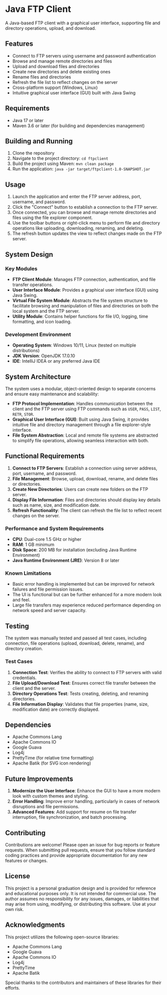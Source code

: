 # Java FTP Client

A Java-based FTP client with a graphical user interface, supporting file and directory operations, upload, and download.

## Features

- Connect to FTP servers using username and password authentication
- Browse and manage remote directories and files
- Upload and download files and directories
- Create new directories and delete existing ones
- Rename files and directories
- Refresh the file list to reflect changes on the server
- Cross-platform support (Windows, Linux)
- Intuitive graphical user interface (GUI) built with Java Swing

## Requirements

- Java 17 or later
- Maven 3.6 or later (for building and dependencies management)

## Building and Running

1. Clone the repository
2. Navigate to the project directory: `cd ftpclient`
3. Build the project using Maven: `mvn clean package`
4. Run the application: `java -jar target/ftpclient-1.0-SNAPSHOT.jar`

## Usage

1. Launch the application and enter the FTP server address, port, username, and password.
2. Click the "Connect" button to establish a connection to the FTP server.
3. Once connected, you can browse and manage remote directories and files using the file explorer component.
4. Use the toolbar buttons or right-click menu to perform file and directory operations like uploading, downloading,
   renaming, and deleting.
5. The refresh button updates the view to reflect changes made on the FTP server.

## System Design

### Key Modules

- **FTP Client Module**: Manages FTP connection, authentication, and file transfer operations.
- **User Interface Module**: Provides a graphical user interface (GUI) using Java Swing.
- **Virtual File System Module**: Abstracts the file system structure to facilitate browsing and manipulation of files
  and directories on both the local system and the FTP server.
- **Utility Module**: Contains helper functions for file I/O, logging, time formatting, and icon loading.

### Development Environment

- **Operating System**: Windows 10/11, Linux (tested on multiple distributions)
- **JDK Version**: OpenJDK 17.0.10
- **IDE**: IntelliJ IDEA or any preferred Java IDE

## System Architecture

The system uses a modular, object-oriented design to separate concerns and ensure easy maintenance and scalability:

- **FTP Protocol Implementation**: Handles communication between the client and the FTP server using FTP commands such
  as `USER`, `PASS`, `LIST`, `RETR`, `STOR`.
- **Graphical User Interface (GUI)**: Built using Java Swing, it provides intuitive file and directory management
  through a file explorer-style interface.
- **File System Abstraction**: Local and remote file systems are abstracted to simplify file operations, allowing
  seamless interaction with both.

## Functional Requirements

1. **Connect to FTP Servers**: Establish a connection using server address, port, username, and password.
2. **File Management**: Browse, upload, download, rename, and delete files or directories.
3. **Create New Directories**: Users can create new folders on the FTP server.
4. **Display File Information**: Files and directories should display key details such as name, size, and modification
   date.
5. **Refresh Functionality**: The client can refresh the file list to reflect recent changes on the server.

### Performance and System Requirements

- **CPU**: Dual-core 1.5 GHz or higher
- **RAM**: 1 GB minimum
- **Disk Space**: 200 MB for installation (excluding Java Runtime Environment)
- **Java Runtime Environment (JRE)**: Version 8 or later

### Known Limitations

- Basic error handling is implemented but can be improved for network failures and file permission issues.
- The UI is functional but can be further enhanced for a more modern look and feel.
- Large file transfers may experience reduced performance depending on network speed and server capacity.

## Testing

The system was manually tested and passed all test cases, including connection, file operations (upload, download,
delete, rename), and directory creation.

### Test Cases

1. **Connection Test**: Verifies the ability to connect to FTP servers with valid credentials.
2. **File Upload/Download Test**: Ensures correct file transfer between the client and the server.
3. **Directory Operations Test**: Tests creating, deleting, and renaming directories.
4. **File Information Display**: Validates that file properties (name, size, modification date) are correctly displayed.

## Dependencies

- Apache Commons Lang
- Apache Commons IO
- Google Guava
- Log4j
- PrettyTime (for relative time formatting)
- Apache Batik (for SVG icon rendering)

## Future Improvements

1. **Modernize the User Interface**: Enhance the GUI to have a more modern look with custom themes and styling.
2. **Error Handling**: Improve error handling, particularly in cases of network disruptions and file permissions.
3. **Advanced Features**: Add support for resume on file transfer interruption, file synchronization, and batch
   processing.

## Contributing

Contributions are welcome! Please open an issue for bug reports or feature requests. When submitting pull requests,
ensure that you follow standard coding practices and provide appropriate documentation for any new features or changes.

## License

This project is a personal graduation design and is provided for reference and educational purposes only. It is not
intended for commercial use. The author assumes no responsibility for any issues, damages, or liabilities that may arise
from using, modifying, or distributing this software. Use at your own risk.

## Acknowledgments

This project utilizes the following open-source libraries:

- Apache Commons Lang
- Google Guava
- Apache Commons IO
- Log4j
- PrettyTime
- Apache Batik

Special thanks to the contributors and maintainers of these libraries for their efforts.
